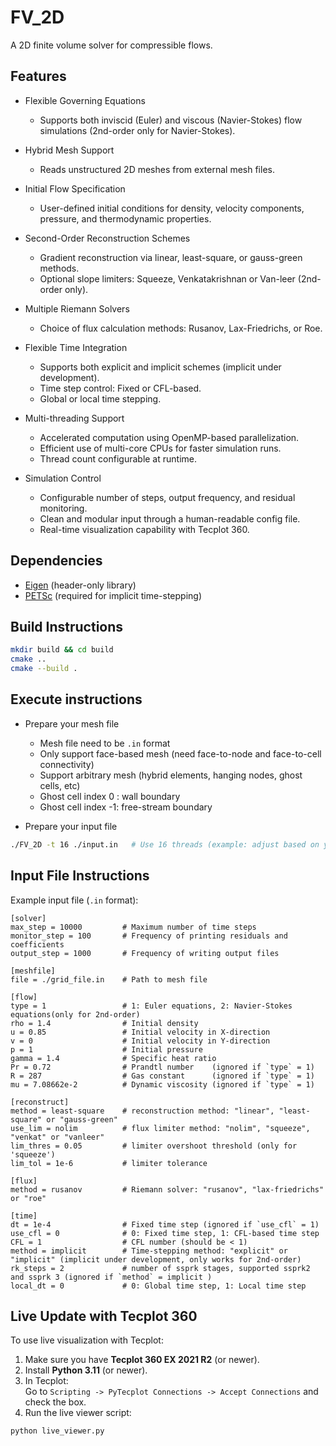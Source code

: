 # FV_2D

A 2D finite volume solver for compressible flows.

## Features

- Flexible Governing Equations
   + Supports both inviscid (Euler) and viscous (Navier-Stokes) flow simulations (2nd-order only for Navier-Stokes).

- Hybrid Mesh Support
   + Reads unstructured 2D meshes from external mesh files.

- Initial Flow Specification
   + User-defined initial conditions for density, velocity components, pressure, and thermodynamic properties.

- Second-Order Reconstruction Schemes
   + Gradient reconstruction via linear, least-square, or gauss-green methods.
   + Optional slope limiters: Squeeze, Venkatakrishnan or Van-leer (2nd-order only).

- Multiple Riemann Solvers
   + Choice of flux calculation methods: Rusanov, Lax-Friedrichs, or Roe.

- Flexible Time Integration
   + Supports both explicit and implicit schemes (implicit under development).
   + Time step control: Fixed or CFL-based.
   + Global or local time stepping.

- Multi-threading Support
   + Accelerated computation using OpenMP-based parallelization.
   + Efficient use of multi-core CPUs for faster simulation runs.
   + Thread count configurable at runtime.

- Simulation Control
   + Configurable number of steps, output frequency, and residual monitoring.
   + Clean and modular input through a human-readable config file.
   + Real-time visualization capability with Tecplot 360.

## Dependencies

- [Eigen](https://eigen.tuxfamily.org/) (header-only library)
- [PETSc](https://petsc.org/release/) (required for implicit time-stepping)

## Build Instructions

```bash
mkdir build && cd build
cmake ..
cmake --build .
```
## Execute instructions

- Prepare your mesh file 
   + Mesh file need to be `.in` format
   + Only support face-based mesh (need face-to-node and face-to-cell connectivity)
   + Support arbitrary mesh (hybrid elements, hanging nodes, ghost cells, etc)
   + Ghost cell index 0 : wall boundary
   + Ghost cell index -1: free-stream boundary

- Prepare your input file

```bash
./FV_2D -t 16 ./input.in   # Use 16 threads (example: adjust based on your CPU)
```


## Input File Instructions

Example input file (`.in` format):

```in
[solver]
max_step = 10000         # Maximum number of time steps
monitor_step = 100       # Frequency of printing residuals and coefficients
output_step = 1000       # Frequency of writing output files

[meshfile]
file = ./grid_file.in    # Path to mesh file

[flow]
type = 1                 # 1: Euler equations, 2: Navier-Stokes equations(only for 2nd-order)
rho = 1.4                # Initial density
u = 0.85                 # Initial velocity in X-direction
v = 0                    # Initial velocity in Y-direction
p = 1                    # Initial pressure
gamma = 1.4              # Specific heat ratio
Pr = 0.72                # Prandtl number    (ignored if `type` = 1)
R = 287                  # Gas constant      (ignored if `type` = 1)
mu = 7.08662e-2          # Dynamic viscosity (ignored if `type` = 1)

[reconstruct]
method = least-square    # reconstruction method: "linear", "least-square" or "gauss-green"
use_lim = nolim          # flux limiter method: "nolim", "squeeze", "venkat" or "vanleer"
lim_thres = 0.05         # limiter overshoot threshold (only for 'squeeze')
lim_tol = 1e-6           # limiter tolerance

[flux]
method = rusanov         # Riemann solver: "rusanov", "lax-friedrichs" or "roe"

[time]
dt = 1e-4                # Fixed time step (ignored if `use_cfl` = 1)
use_cfl = 0              # 0: Fixed time step, 1: CFL-based time step
CFL = 1                  # CFL number (should be < 1)
method = implicit        # Time-stepping method: "explicit" or "implicit" (implicit under development, only works for 2nd-order)
rk_steps = 2             # number of ssprk stages, supported ssprk2 and ssprk 3 (ignored if `method` = implicit )
local_dt = 0             # 0: Global time step, 1: Local time step
```

## Live Update with Tecplot 360

To use live visualization with Tecplot:

1. Make sure you have **Tecplot 360 EX 2021 R2** (or newer).
2. Install **Python 3.11** (or newer).
3. In Tecplot:  
   Go to `Scripting -> PyTecplot Connections -> Accept Connections` and check the box.
4. Run the live viewer script:

```bash
python live_viewer.py
```